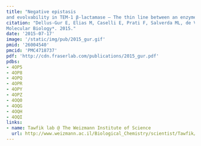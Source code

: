 ```yaml
---
title: "Negative epistasis
and evolvability in TEM-1 β-lactamase – The thin line between an enzyme’s conformational freedom and disorder."
citation: "Dellus-Gur E, Elias M, Caselli E, Prati F, Salverda ML, de Visser JA, **Fraser JS**, Tawfik DS.  *Journal of
Molecular Biology*. 2015."
date: '2015-07-17'
image: '/static/img/pub/2015_gur.gif'
pmid: '26004540'
pmcid: 'PMC4718737'
pdf: 'http://cdn.fraserlab.com/publications/2015_gur.pdf'
pdbs:
- 4OP5
- 4OP8
- 4OPQ
- 4OPR
- 4OPY
- 4OPZ
- 4OQ0
- 4OQG
- 4OQH
- 4OQI
links:
- name: Tawfik lab @ The Weizmann Institute of Science
  url: http://www.weizmann.ac.il/Biological_Chemistry/scientist/Tawfik/
---
```

